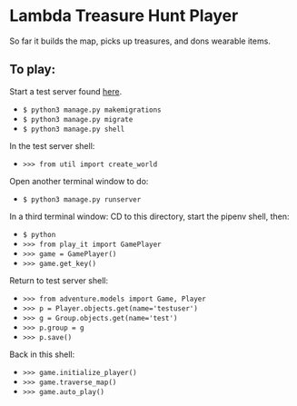 # Lambda Treasure Hunt Player

So far it builds the map, picks up treasures, and dons wearable items.

## To play:
Start a test server found [here](https://github.com/LambdaSchool/Lambda-Treasure-Hunt--Test).
- `$ python3 manage.py makemigrations`
- `$ python3 manage.py migrate`
- `$ python3 manage.py shell`

In the test server shell:
- `>>> from util import create_world`

Open another terminal window to do:
- `$ python3 manage.py runserver`

In a third terminal window:
CD to this directory, start the pipenv shell, then:
- `$ python`
- `>>> from play_it import GamePlayer`
- `>>> game = GamePlayer()`
- `>>> game.get_key()`

Return to test server shell:
- `>>> from adventure.models import Game, Player`
- `>>> p = Player.objects.get(name='testuser')`
- `>>> g = Group.objects.get(name='test')`
- `>>> p.group = g`
- `>>> p.save()`

Back in this shell:
- `>>> game.initialize_player()`
- `>>> game.traverse_map()`
- `>>> game.auto_play()`
